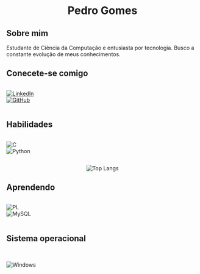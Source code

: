 <h1 align="center"> Pedro Gomes </h1> 

<h2> Sobre mim </h2>

Estudante de Ciência da Computação e entusiasta por tecnologia. Busco a constante evolução de meus conhecimentos.

<h2> Conecete-se comigo </h2>

<div style="display: flex">
<br>

[![LinkedIn](https://img.shields.io/badge/LinkedIn-1C1C1C?style=for-the-badge&logo=linkedin&logoColor=CD0000)](https://www.linkedin.com/in/pedro-gomes-moia/)  
[![GitHub](https://img.shields.io/badge/GitHub-1C1C1C?style=for-the-badge&logo=github&logoColor=CD0000)](https://github.com/g0mz)
</div>

<h2>Habilidades</h2>

<div style="display: flex">
<br> 

![C](https://img.shields.io/badge/C-1C1C1C?style=for-the-badge&logo=c&logoColor=CD0000)   
![Python](https://img.shields.io/badge/python-1C1C1C?style=for-the-badge&logo=python&logoColor=CD0000) 

</div>

<div  align="center">

![Top Langs](https://github-readme-stats-git-masterrstaa-rickstaa.vercel.app/api/top-langs/?username=g0mz&layout=compact&bg_color=000&border_color=WHITE&title_color=CD0000&text_color=FFF)

</div>

<h2>Aprendendo</h2>

<div style="display: flex">
<br>

 ![PL](https://img.shields.io/badge/PL%2FSQL-1C1C1C?style=for-the-badge&logo=oracle&logoColor=CD0000&labelColor=1C1C1C&color=1C1C1C)   
 ![MySQL](https://img.shields.io/badge/MySQL-1C1C1C?style=for-the-badge&logo=mysql&logoColor=CD0000)

</div>


<h2>Sistema operacional</h2>
<br>

![Windows](https://img.shields.io/badge/Windows-1C1C1C?style=for-the-badge&logo=windows&logoColor=CD0000)



 



